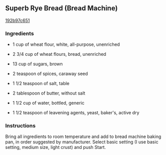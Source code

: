## Superb Rye Bread (Bread Machine)

[192b97c651](http://www.food.com/recipe/superb-rye-bread-bread-machine-395966)

### Ingredients

 - 1 cup of wheat flour, white, all-purpose, unenriched

 - 2 3/4 cup of wheat flours, bread, unenriched

 - 13 cup of sugars, brown

 - 2 teaspoon of spices, caraway seed

 - 1 1/2 teaspoon of salt, table

 - 2 tablespoon of butter, without salt

 - 1 1/2 cup of water, bottled, generic

 - 1 1/2 teaspoon of leavening agents, yeast, baker's, active dry

### Instructions

Bring all ingredients to room temperature and add to bread machine baking pan, in order suggested by manufacturer. Select basic setting (I use basic setting, medium size, light crust) and push Start.